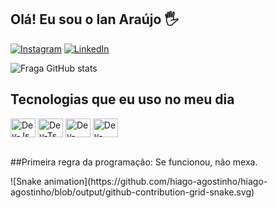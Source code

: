 ## Olá! Eu sou o Ian Araújo 🖐️


[![Instagram](https://img.shields.io/badge/Instagram-E4405F?style=for-the-badge&logo=instagram&logoColor=white)](https://instagram.com/_ianaraj0)
[![LinkedIn](https://img.shields.io/badge/LinkedIn-0077B5?style=for-the-badge&logo=linkedin&logoColor=white)](https://www.linkedin.com/in/ian-araujo-bb879b214/)

![Fraga GitHub stats](https://github-readme-stats.vercel.app/api?username=IanAraujo16&show_icons=true&theme=dracula&count_private=true)

## Tecnologias que eu uso no meu dia

<div style="display: inline_block">
   <img align="center" alt="Dev-Js" height="30" width="40" <img src="https://cdn.jsdelivr.net/gh/devicons/devicon/icons/html5/html5-original.svg"/>
  <img align="center" alt="Dev-Ts" height="30" width="40" <img src="https://cdn.jsdelivr.net/gh/devicons/devicon/icons/css3/css3-original.svg"/>
  <img align="center" alt="Dev-React" height="30" width="40" <img src="https://cdn.jsdelivr.net/gh/devicons/devicon/icons/javascript/javascript-original.svg"/>
  <img align="center" alt="Dev-HTML" height="30" width="40" <img src="https://cdn.jsdelivr.net/gh/devicons/devicon/icons/php/php-plain.svg"/>
  
</div><br/>

##Primeira regra da programação: Se funcionou, não mexa.


<div>
  ![Snake animation](https://github.com/hiago-agostinho/hiago-agostinho/blob/output/github-contribution-grid-snake.svg)
</div>


